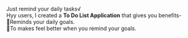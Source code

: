 Just remind your daily tasks√<br>
Hyy users, I created a <b>To Do List Application</b> that gives you benefits-<br>
🔸Reminds your daily goals. <br>
🔸To makes feel better when you remind your goals. 

